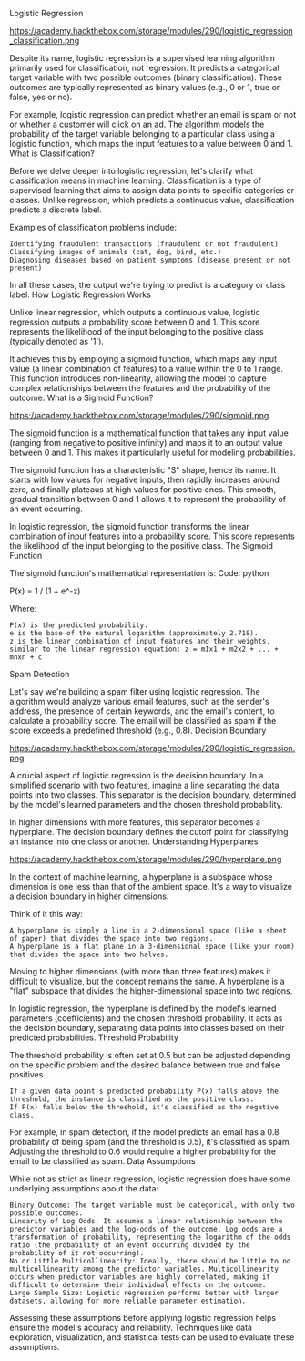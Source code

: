 Logistic Regression

https://academy.hackthebox.com/storage/modules/290/logistic_regression_classification.png

Despite its name, logistic regression is a supervised learning algorithm primarily used for classification, not regression. It predicts a categorical target variable with two possible outcomes (binary classification). These outcomes are typically represented as binary values (e.g., 0 or 1, true or false, yes or no).

For example, logistic regression can predict whether an email is spam or not or whether a customer will click on an ad. The algorithm models the probability of the target variable belonging to a particular class using a logistic function, which maps the input features to a value between 0 and 1.
What is Classification?

Before we delve deeper into logistic regression, let's clarify what classification means in machine learning. Classification is a type of supervised learning that aims to assign data points to specific categories or classes. Unlike regression, which predicts a continuous value, classification predicts a discrete label.

Examples of classification problems include:

    Identifying fraudulent transactions (fraudulent or not fraudulent)
    Classifying images of animals (cat, dog, bird, etc.)
    Diagnosing diseases based on patient symptoms (disease present or not present)

In all these cases, the output we're trying to predict is a category or class label.
How Logistic Regression Works

Unlike linear regression, which outputs a continuous value, logistic regression outputs a probability score between 0 and 1. This score represents the likelihood of the input belonging to the positive class (typically denoted as '1').

It achieves this by employing a sigmoid function, which maps any input value (a linear combination of features) to a value within the 0 to 1 range. This function introduces non-linearity, allowing the model to capture complex relationships between the features and the probability of the outcome.
What is a Sigmoid Function?

https://academy.hackthebox.com/storage/modules/290/sigmoid.png

The sigmoid function is a mathematical function that takes any input value (ranging from negative to positive infinity) and maps it to an output value between 0 and 1. This makes it particularly useful for modeling probabilities.

The sigmoid function has a characteristic "S" shape, hence its name. It starts with low values for negative inputs, then rapidly increases around zero, and finally plateaus at high values for positive ones. This smooth, gradual transition between 0 and 1 allows it to represent the probability of an event occurring.

In logistic regression, the sigmoid function transforms the linear combination of input features into a probability score. This score represents the likelihood of the input belonging to the positive class.
The Sigmoid Function

The sigmoid function's mathematical representation is:
Code: python

P(x) = 1 / (1 + e^-z)

Where:

    P(x) is the predicted probability.
    e is the base of the natural logarithm (approximately 2.718).
    z is the linear combination of input features and their weights, similar to the linear regression equation: z = m1x1 + m2x2 + ... + mnxn + c

Spam Detection

Let's say we're building a spam filter using logistic regression. The algorithm would analyze various email features, such as the sender's address, the presence of certain keywords, and the email's content, to calculate a probability score. The email will be classified as spam if the score exceeds a predefined threshold (e.g., 0.8).
Decision Boundary

https://academy.hackthebox.com/storage/modules/290/logistic_regression.png

A crucial aspect of logistic regression is the decision boundary. In a simplified scenario with two features, imagine a line separating the data points into two classes. This separator is the decision boundary, determined by the model's learned parameters and the chosen threshold probability.

In higher dimensions with more features, this separator becomes a hyperplane. The decision boundary defines the cutoff point for classifying an instance into one class or another.
Understanding Hyperplanes

https://academy.hackthebox.com/storage/modules/290/hyperplane.png

In the context of machine learning, a hyperplane is a subspace whose dimension is one less than that of the ambient space. It's a way to visualize a decision boundary in higher dimensions.

Think of it this way:

    A hyperplane is simply a line in a 2-dimensional space (like a sheet of paper) that divides the space into two regions.
    A hyperplane is a flat plane in a 3-dimensional space (like your room) that divides the space into two halves.

Moving to higher dimensions (with more than three features) makes it difficult to visualize, but the concept remains the same. A hyperplane is a "flat" subspace that divides the higher-dimensional space into two regions.

In logistic regression, the hyperplane is defined by the model's learned parameters (coefficients) and the chosen threshold probability. It acts as the decision boundary, separating data points into classes based on their predicted probabilities.
Threshold Probability

The threshold probability is often set at 0.5 but can be adjusted depending on the specific problem and the desired balance between true and false positives.

    If a given data point's predicted probability P(x) falls above the threshold, the instance is classified as the positive class.
    If P(x) falls below the threshold, it's classified as the negative class.

For example, in spam detection, if the model predicts an email has a 0.8 probability of being spam (and the threshold is 0.5), it's classified as spam. Adjusting the threshold to 0.6 would require a higher probability for the email to be classified as spam.
Data Assumptions

While not as strict as linear regression, logistic regression does have some underlying assumptions about the data:

    Binary Outcome: The target variable must be categorical, with only two possible outcomes.
    Linearity of Log Odds: It assumes a linear relationship between the predictor variables and the log-odds of the outcome. Log odds are a transformation of probability, representing the logarithm of the odds ratio (the probability of an event occurring divided by the probability of it not occurring).
    No or Little Multicollinearity: Ideally, there should be little to no multicollinearity among the predictor variables. Multicollinearity occurs when predictor variables are highly correlated, making it difficult to determine their individual effects on the outcome.
    Large Sample Size: Logistic regression performs better with larger datasets, allowing for more reliable parameter estimation.

Assessing these assumptions before applying logistic regression helps ensure the model's accuracy and reliability. Techniques like data exploration, visualization, and statistical tests can be used to evaluate these assumptions.


